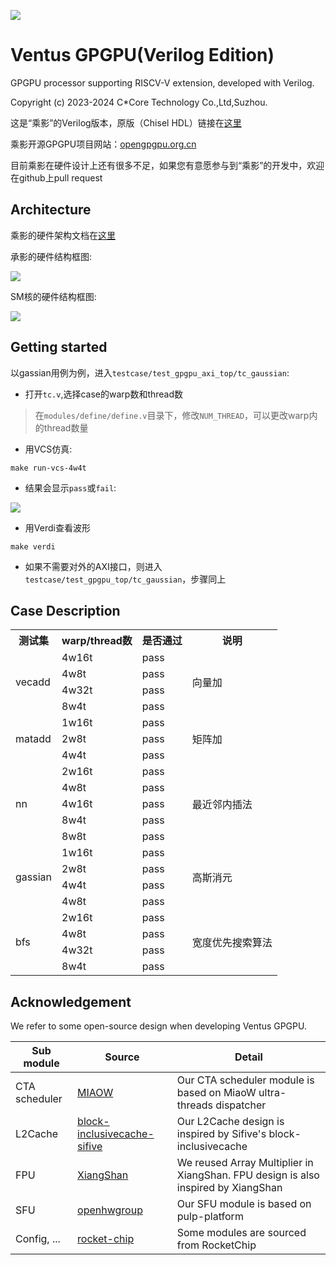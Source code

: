 ![](https://github.com/THU-DSP-LAB/ventus-gpgpu-verilog/blob/docs/docs/images/ChinaCore_logo.jpg)

# Ventus GPGPU(Verilog Edition)

GPGPU processor supporting RISCV-V extension, developed with Verilog.

Copyright (c) 2023-2024 C\*Core Technology Co.,Ltd,Suzhou.

这是“乘影”的Verilog版本，原版（Chisel HDL）链接在[这里](https://github.com/THU-DSP-LAB/ventus-gpgpu)

乘影开源GPGPU项目网站：[opengpgpu.org.cn](https://opengpgpu.org.cn/)

目前乘影在硬件设计上还有很多不足，如果您有意愿参与到“乘影”的开发中，欢迎在github上pull request

## Architecture

乘影的硬件架构文档在[这里](https://github.com/THU-DSP-LAB/ventus-gpgpu-verilog/blob/docs/docs/ventus-gpgpu-verilog-release-v1.0-spec.pdf)

承影的硬件结构框图:

![](https://github.com/THU-DSP-LAB/ventus-gpgpu-verilog/blob/docs/docs/images/ventus_verilog_arch1.png)

SM核的硬件结构框图:

![](https://github.com/THU-DSP-LAB/ventus-gpgpu-verilog/blob/docs/docs/images/ventus_verilog_arch2.png)

## Getting started

以gassian用例为例，进入`testcase/test_gpgpu_axi_top/tc_gaussian`:

- 打开`tc.v`,选择case的warp数和thread数

> 在`modules/define/define.v`目录下，修改`NUM_THREAD`，可以更改warp内的thread数量

- 用VCS仿真:

```shell
make run-vcs-4w4t
```
- 结果会显示`pass`或`fail`:

![](https://github.com/THU-DSP-LAB/ventus-gpgpu-verilog/blob/docs/docs/images/compile_example.jpg)

- 用Verdi查看波形

```shell
make verdi
```

- 如果不需要对外的AXI接口，则进入`testcase/test_gpgpu_top/tc_gaussian`，步骤同上

## Case Description

<table>
<tr>
<th>测试集</th>
<th>warp/thread数</th>
<th>是否通过</th>
<th>说明</th>
</tr>
<tr>
<td rowspan=4>vecadd</td>
<td>4w16t</td>
<td>pass</td>
<td rowspan=4>向量加</td>
</tr>
<tr>
<td>4w8t</td>
<td>pass</td>
</tr>
<tr>
<td>4w32t</td>
<td>pass</td>
</tr>
<tr>
<td>8w4t</td>
<td>pass</td>
</tr>
<tr>
<td rowspan=3>matadd</td>
<td>1w16t</td>
<td>pass</td>
<td rowspan=3>矩阵加</td>
</tr>
<tr>
<td>2w8t</td>
<td>pass</td>
</tr>
<tr>
<td>4w4t</td>
<td>pass</td>
</tr>
<tr>
<td rowspan=5>nn</td>
<td>2w16t</td>
<td>pass</td>
<td rowspan=5>最近邻内插法</td>
</tr>
<tr>
<td>4w8t</td>
<td>pass</td>
</tr>
<tr>
<td>4w16t</td>
<td>pass</td>
</tr>
<tr>
<td>8w4t</td>
<td>pass</td>
</tr>
<tr>
<td>8w8t</td>
<td>pass</td>
</tr>
<tr>
<td rowspan=4>gassian</td>
<td>1w16t</td>
<td>pass</td>
<td rowspan=4>高斯消元</td>
</tr>
<tr>
<td>2w8t</td>
<td>pass</td>
</tr>
<tr>
<td>4w4t</td>
<td>pass</td>
</tr>
<tr>
<td>4w8t</td>
<td>pass</td>
</tr>
<tr>
<td rowspan=4>bfs</td>
<td>2w16t</td>
<td>pass</td>
<td rowspan=4>宽度优先搜索算法</td>
</tr>
<tr>
<td>4w8t</td>
<td>pass</td>
</tr>
<tr>
<td>4w32t</td>
<td>pass</td>
</tr>
<tr>
<td>8w4t</td>
<td>pass</td>
</tr>
</table>

## Acknowledgement

We refer to some open-source design when developing Ventus GPGPU.

| Sub module                | Source                                                                                       | Detail                                                                             |
|---------------------------|----------------------------------------------------------------------------------------------|------------------------------------------------------------------------------------|
| CTA scheduler             | [MIAOW](https://github.com/VerticalResearchGroup/miaow)                                      | Our CTA scheduler module is based on MiaoW ultra-threads dispatcher                |
| L2Cache                   | [block-inclusivecache-sifive](https://github.com/sifive/block-inclusivecache-sifive)         | Our L2Cache design is inspired by Sifive's block-inclusivecache                    |
| FPU                       | [XiangShan](https://github.com/OpenXiangShan/XiangShan)                                      | We reused Array Multiplier in XiangShan. FPU design is also inspired by XiangShan  |
| SFU                       | [openhwgroup](https://github.com/pulp-platform/fpu_div_sqrt_mvp)                             | Our SFU module is based on pulp-platform                                           |
| Config, ...               | [rocket-chip](https://github.com/chipsalliance/rocket-chip)                                  | Some modules are sourced from RocketChip                                           |
